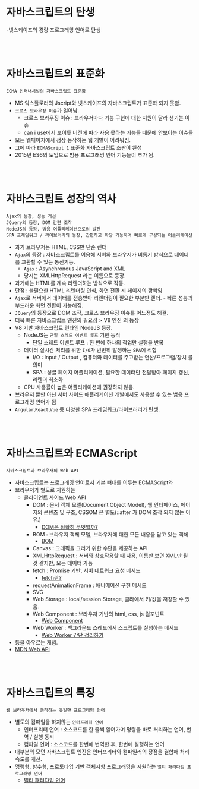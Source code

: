 # 자바스크립트의 탄생

-넷스케이프의 경량 프로그래밍 언어로 탄생

<br/>
<br/>

# 자바스크립트의 표준화

```
ECMA 인터내셔널의 자바스크립트 표준화
```

-   MS 익스플로러의 Jscript와 넷스케이프의 자바스크립트가 표준화 되지 못함.
-   `크로스 브라우징 이슈`가 일어남.
    -   크로스 브라우징 이슈 : 브라우저마다 기능 구현에 대한 지원이 달라 생기는 이슈
    -   can i use에서 보이듯 버전에 따라 사용 못하는 기능들 때문에 안보이는 이슈들
-   모든 웹페이지에서 정상 동작하는 웹 개발이 어려워짐.
-   그에 따라 `ECMAScript 1` 표준화 자바스크립트 초판이 완성
-   2015년 ES6의 도입으로 범용 프로그래밍 언어 기능들이 추가 됨.

<br/>
<br/>

# 자바스크립트 성장의 역사

```
Ajax의 등장, 성능 개선
JQuery의 등장, DOM 간편 조작
NodeJS의 등장, 범용 어플리케이션으로의 발전
SPA 프레임워크 / 라이브러리의 등장, 간편하고 확장 가능하며 빠르게 구성되는 어플리케이션
```

-   과거 브라우저는 HTML, CSS만 단순 렌더
-   `Ajax`의 등장 : 자바스크립트를 이용해 서버와 브라우저가 비동기 방식으로 데이터를 교환할 수 있는 통신기능.
    -   `Ajax` : Asynchronous JavaScript and XML
    -   당시는 XMLHttpRequest 라는 이름으로 등장.
-   과거에는 HTML를 계속 리렌더하는 방식으로 작동.
-   단점 : 불필요한 HTML 리렌더링 인식, 화면 전환 시 페이지의 깜빡임
-   `Ajax`로 서버에서 데이터를 전송받아 리렌더링이 필요한 부분만 렌더. - 빠른 성능과 부드러운 화면 전환이 가능해짐.
-   `JQuery`의 등장으로 DOM 조작, 크로스 브라우징 이슈를 어느정도 해결.
-   더욱 빠른 자바스크립트 엔진의 필요성 > V8 엔진 의 등장
-   V8 기반 자바스크립트 런타임 NodeJS 등장.
    -   NodeJS는 `단일 스레드 이벤트 루프` 기반 동작
        -   단일 스레드 이벤트 루프 : 한 번에 하나의 작업만 실행을 반복
    -   데이터 실시간 처리를 위한 `I/O`가 빈번히 발생하는 `SPA`에 적합
        -   I/O : Input / Output , 컴퓨터와 데이터를 주고받는 연산/프로그램/장치 를 의미
        -   SPA : 싱글 페이지 어플리케이션, 필요한 데이터만 전달받아 페이지 갱신, 리렌더 최소화
    -   CPU 사용률이 높은 어플리케이션에 권장하지 않음.
-   브라우저 뿐만 아닌 서버 사이드 애플리케이션 개발에서도 사용할 수 있는 범용 프로그래밍 언어가 됨
-   `Angular`,`React`,`Vue` 등 다양한 SPA 프레임워크/라이브러리가 탄생.

<br/>
<br/>

# 자바스크립트와 ECMAScript

```
자바스크립트와 브라우저의 Web API
```

-   자바스크립트는 프로그래밍 언어로서 기본 뼈대를 이루는 ECMAScript와
-   브라우저가 별도로 지원하는
    -   클라이언트 사이드 Web API
        -   DOM : 문서 객체 모델(Document Object Model), 웹 인터페이스, 페이지의 콘텐츠 및 구조, CSSOM 은 별도(::after 가 DOM 조작 되지 않는 이유.)
            -   [DOM은 정확히 무엇일까?](https://wit.nts-corp.com/2019/02/14/5522)
        -   BOM : 브라우저 객체 모델, 브라우저에 대한 모든 내용을 담고 있는 객체
            -   [BOM](https://velog.io/@hih0327/12.-JavaScript-BOM)
        -   Canvas : 그래픽을 그리기 위한 수단을 제공하는 API
        -   XMLHttpRequest : 서버와 상호작용할 때 사용, 이름만 보면 XML만 될 것 같지만, 모든 데이터 가능
        -   fetch : Promise 기반, 서버 네트워크 요청 메서드
            -   [fetch란?](https://ljtaek2.tistory.com/130)
        -   requestAnimationFrame : 애니메이션 구현 메서드
        -   SVG
        -   Web Storage : local/session Storage, 클라에서 키/값을 저장할 수 있음.
        -   Web Component : 브라우저 기반의 html, css, js 컴포넌트
            -   [Web Component](https://velog.io/@design0728/Web-Component-8njgyg44)
        -   Web Worker : 백그라운드 스레드에서 스크립트를 실행하는 메서드
            -   [Web Worker 간단 정리하기](https://pks2974.medium.com/web-worker-%EA%B0%84%EB%8B%A8-%EC%A0%95%EB%A6%AC%ED%95%98%EA%B8%B0-4ec90055aa4d)
-   등을 아우르는 개념.
-   [MDN Web API](https://developer.mozilla.org/ko/docs/Web/API)

<br/>
<br/>

# 자바스크립트의 특징

```
웹 브라우저에서 동작하는 유일한 프로그래밍 언어
```

-   별도의 컴파일을 하지않는 `인터프리터 언어`
    -   인터프리터 언어 : 소스코드를 한 줄씩 읽어가며 명령을 바로 처리하는 언어, 번역 / 실행 동시
    -   컴파일 언어 : 소스코드를 한번에 번역한 후, 한번에 실행하는 언어
-   대부분의 모던 자바스크립트 엔진은 인터프리터와 컴파일러의 장점을 결합해 처리 속도를 개선.
-   명령형, 함수형, 프로토타입 기반 객체지향 프로그래밍을 지원하는 `멀티 패러다임 프로그래밍 언어`
    -   [멀티 패러다임 언어](https://www.hanbit.co.kr/channel/category/category_view.html?cms_code=CMS6330645435)
